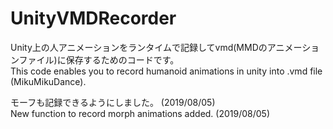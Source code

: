 # UnityVMDRecorder

Unity上の人アニメーションをランタイムで記録してvmd(MMDのアニメーションファイル)に保存するためのコードです。  
This code enables you to record humanoid animations in unity into .vmd file (MikuMikuDance).  
  
モーフも記録できるようにしました。 (2019/08/05)  
New function to record morph animations added. (2019/08/05)  
